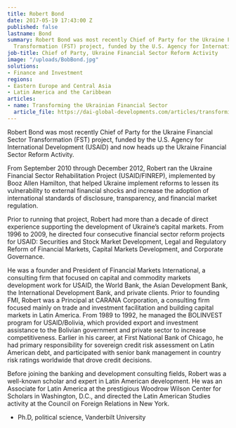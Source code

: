```yaml
---
title: Robert Bond
date: 2017-05-19 17:43:00 Z
published: false
lastname: Bond
summary: Robert Bond was most recently Chief of Party for the Ukraine Financial Sector
  Transformation (FST) project, funded by the U.S. Agency for International Development.
job-title: Chief of Party, Ukraine Financial Sector Reform Activity
image: "/uploads/BobBond.jpg"
solutions:
- Finance and Investment
regions:
- Eastern Europe and Central Asia
- Latin America and the Caribbean
articles:
- name: Transforming the Ukrainian Financial Sector
  article_file: https://dai-global-developments.com/articles/transforming-the-ukrainian-financial-sector
---
```


Robert Bond was most recently Chief of Party for the Ukraine Financial Sector Transformation (FST) project, funded by the U.S. Agency for International Development (USAID) and now heads up the Ukraine Financial Sector Reform Activity.

From September 2010 through December 2012, Robert ran the Ukraine Financial Sector Rehabilitation Project (USAID/FINREP), implemented by Booz Allen Hamilton, that helped Ukraine implement reforms to lessen its vulnerability to external financial shocks and increase the adoption of international standards of disclosure, transparency, and financial market regulation. 

Prior to running that project, Robert had more than a decade of direct experience supporting the development of Ukraine’s capital markets. From 1996 to 2009, he directed four consecutive financial sector reform projects for USAID: Securities and Stock Market Development, Legal and Regulatory Reform of Financial Markets, Capital Markets Development, and Corporate Governance. 

He was a founder and President of Financial Markets International, a consulting firm that focused on capital and commodity markets development work for USAID, the World Bank, the Asian Development Bank, the International Development Bank, and private clients. Prior to founding FMI, Robert was a Principal at CARANA Corporation, a consulting firm focused mainly on trade and investment facilitation and building capital markets in Latin America. From 1989 to 1992, he managed the BOLINVEST program for USAID/Bolivia, which provided export and investment assistance to the Bolivian government and private sector to increase competitiveness. Earlier in his career, at First National Bank of Chicago, he had primary responsibility for sovereign credit risk assessment on Latin American debt, and participated with senior bank management in country risk ratings worldwide that drove credit decisions. 

Before joining the banking and development consulting fields, Robert was a well-known scholar and expert in Latin American development. He was an Associate for Latin America at the prestigious Woodrow Wilson Center for Scholars in Washington, D.C., and directed the Latin American Studies activity at the Council on Foreign Relations in New York.  

* Ph.D, political science, Vanderbilt University